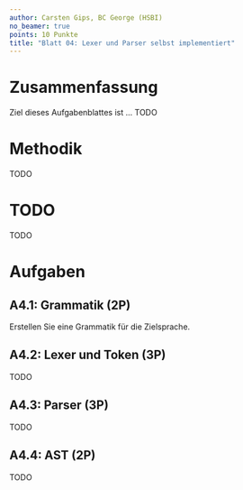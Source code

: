 ```yaml
---
author: Carsten Gips, BC George (HSBI)
no_beamer: true
points: 10 Punkte
title: "Blatt 04: Lexer und Parser selbst implementiert"
---
```


# Zusammenfassung

Ziel dieses Aufgabenblattes ist ...
TODO

# Methodik

TODO

# TODO

TODO

# Aufgaben

## A4.1: Grammatik (2P)

Erstellen Sie eine Grammatik für die Zielsprache.

## A4.2: Lexer und Token (3P)

TODO

## A4.3: Parser (3P)

TODO

## A4.4: AST (2P)

TODO
